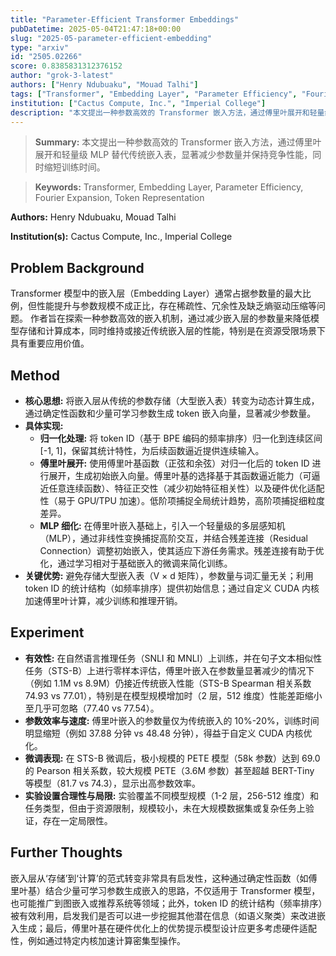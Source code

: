 ```yaml
---
title: "Parameter-Efficient Transformer Embeddings"
pubDatetime: 2025-05-04T21:47:18+00:00
slug: "2025-05-parameter-efficient-embedding"
type: "arxiv"
id: "2505.02266"
score: 0.8385831312376152
author: "grok-3-latest"
authors: ["Henry Ndubuaku", "Mouad Talhi"]
tags: ["Transformer", "Embedding Layer", "Parameter Efficiency", "Fourier Expansion", "Token Representation"]
institution: ["Cactus Compute, Inc.", "Imperial College"]
description: "本文提出一种参数高效的 Transformer 嵌入方法，通过傅里叶展开和轻量级 MLP 替代传统嵌入表，显著减少参数量并保持竞争性能，同时缩短训练时间。"
---
```


> **Summary:** 本文提出一种参数高效的 Transformer 嵌入方法，通过傅里叶展开和轻量级 MLP 替代传统嵌入表，显著减少参数量并保持竞争性能，同时缩短训练时间。 

> **Keywords:** Transformer, Embedding Layer, Parameter Efficiency, Fourier Expansion, Token Representation

**Authors:** Henry Ndubuaku, Mouad Talhi

**Institution(s):** Cactus Compute, Inc., Imperial College


## Problem Background

Transformer 模型中的嵌入层（Embedding Layer）通常占据参数量的最大比例，但性能提升与参数规模不成正比，存在稀疏性、冗余性及缺乏熵驱动压缩等问题。
作者旨在探索一种参数高效的嵌入机制，通过减少嵌入层的参数量来降低模型存储和计算成本，同时维持或接近传统嵌入层的性能，特别是在资源受限场景下具有重要应用价值。

## Method

*   **核心思想:** 将嵌入层从传统的参数存储（大型嵌入表）转变为动态计算生成，通过确定性函数和少量可学习参数生成 token 嵌入向量，显著减少参数量。
*   **具体实现:** 
    *   **归一化处理:** 将 token ID（基于 BPE 编码的频率排序）归一化到连续区间 [-1, 1]，保留其统计特性，为后续函数逼近提供连续输入。
    *   **傅里叶展开:** 使用傅里叶基函数（正弦和余弦）对归一化后的 token ID 进行展开，生成初始嵌入向量。傅里叶基的选择基于其函数逼近能力（可逼近任意连续函数）、特征正交性（减少初始特征相关性）以及硬件优化适配性（易于 GPU/TPU 加速）。低阶项捕捉全局统计趋势，高阶项捕捉细粒度差异。
    *   **MLP 细化:** 在傅里叶嵌入基础上，引入一个轻量级的多层感知机（MLP），通过非线性变换捕捉高阶交互，并结合残差连接（Residual Connection）调整初始嵌入，使其适应下游任务需求。残差连接有助于优化，通过学习相对于基础嵌入的微调来简化训练。
*   **关键优势:** 避免存储大型嵌入表（V × d 矩阵），参数量与词汇量无关；利用 token ID 的统计结构（如频率排序）提供初始信息；通过自定义 CUDA 内核加速傅里叶计算，减少训练和推理开销。

## Experiment

*   **有效性:** 在自然语言推理任务（SNLI 和 MNLI）上训练，并在句子文本相似性任务（STS-B）上进行零样本评估，傅里叶嵌入在参数量显著减少的情况下（例如 1.1M vs 8.9M）仍接近传统嵌入性能（STS-B Spearman 相关系数 74.93 vs 77.01），特别是在模型规模增加时（2 层，512 维度）性能差距缩小至几乎可忽略（77.40 vs 77.54）。
*   **参数效率与速度:** 傅里叶嵌入的参数量仅为传统嵌入的 10%-20%，训练时间明显缩短（例如 37.88 分钟 vs 48.48 分钟），得益于自定义 CUDA 内核优化。
*   **微调表现:** 在 STS-B 微调后，极小规模的 PETE 模型（58k 参数）达到 69.0 的 Pearson 相关系数，较大规模 PETE（3.6M 参数）甚至超越 BERT-Tiny 等模型（81.7 vs 74.3），显示出高参数效率。
*   **实验设置合理性与局限:** 实验覆盖不同模型规模（1-2 层，256-512 维度）和任务类型，但由于资源限制，规模较小，未在大规模数据集或复杂任务上验证，存在一定局限性。

## Further Thoughts

嵌入层从‘存储’到‘计算’的范式转变非常具有启发性，这种通过确定性函数（如傅里叶基）结合少量可学习参数生成嵌入的思路，不仅适用于 Transformer 模型，也可能推广到图嵌入或推荐系统等领域；此外，token ID 的统计结构（频率排序）被有效利用，启发我们是否可以进一步挖掘其他潜在信息（如语义聚类）来改进嵌入生成；最后，傅里叶基在硬件优化上的优势提示模型设计应更多考虑硬件适配性，例如通过特定内核加速计算密集型操作。